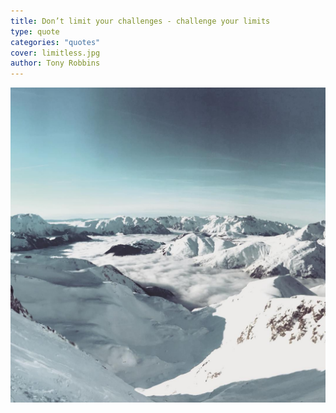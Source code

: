 ```yaml
---
title: Don’t limit your challenges - challenge your limits
type: quote
categories: "quotes"
cover: limitless.jpg
author: Tony Robbins
---
```


![Don’t limit your challenges - challenge your limits](./limitless.jpg)
